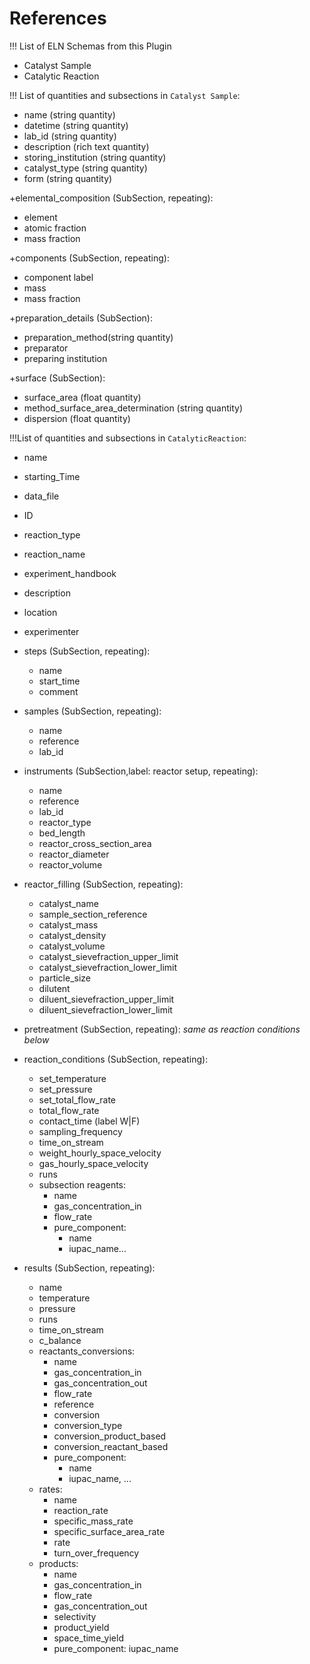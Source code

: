 # References

!!! List of ELN Schemas from this Plugin
- Catalyst Sample
- Catalytic Reaction


!!! List of quantities and subsections in `Catalyst Sample`:
- name (string quantity)
- datetime (string quantity)
- lab_id (string quantity)
- description (rich text quantity)
- storing_institution (string quantity)
- catalyst_type (string quantity)
- form (string quantity)

+elemental_composition (SubSection, repeating):
- element
- atomic fraction
- mass fraction

+components (SubSection, repeating):
- component label
- mass
- mass fraction

+preparation_details (SubSection):
- preparation_method(string quantity)
- preparator
- preparing institution

+surface (SubSection):
- surface_area (float quantity)
- method_surface_area_determination (string quantity)
- dispersion (float quantity)

!!!List of quantities and subsections in `CatalyticReaction`:
- name
- starting_Time
- data_file
- ID
- reaction_type
- reaction_name
- experiment_handbook
- description
- location
- experimenter

- steps (SubSection, repeating):
    - name
    - start_time
    - comment

- samples (SubSection, repeating):
    - name
    - reference
    - lab_id

- instruments (SubSection,label: reactor setup, repeating):
    - name
    - reference
    - lab_id
    - reactor_type
    - bed_length
    - reactor_cross_section_area
    - reactor_diameter
    - reactor_volume

- reactor_filling (SubSection, repeating):
    - catalyst_name
    - sample_section_reference
    - catalyst_mass
    - catalyst_density
    - catalyst_volume
    - catalyst_sievefraction_upper_limit
    - catalyst_sievefraction_lower_limit
    - particle_size
    - dilutent
    - diluent_sievefraction_upper_limit
    - diluent_sievefraction_lower_limit

- pretreatment (SubSection, repeating):
    *same as reaction conditions below*

- reaction_conditions (SubSection, repeating):
    - set_temperature
    - set_pressure
    - set_total_flow_rate
    - total_flow_rate
    - contact_time (label W|F)
    - sampling_frequency
    - time_on_stream
    - weight_hourly_space_velocity
    - gas_hourly_space_velocity
    - runs
    - subsection reagents:
        - name
        - gas_concentration_in
        - flow_rate
        - pure_component:
            - name
            - iupac_name...

- results (SubSection, repeating):
    - name
    - temperature
    - pressure
    - runs
    - time_on_stream
    - c_balance
    - reactants_conversions:
        - name
        - gas_concentration_in
        - gas_concentration_out
        - flow_rate
        - reference
        - conversion
        - conversion_type
        - conversion_product_based
        - conversion_reactant_based
        - pure_component:
            - name
            - iupac_name, ...
    - rates:
        - name
        - reaction_rate
        - specific_mass_rate
        - specific_surface_area_rate
        - rate
        - turn_over_frequency
    - products:
        - name
        - gas_concentration_in
        - flow_rate
        - gas_concentration_out
        - selectivity
        - product_yield
        - space_time_yield
        - pure_component:
            iupac_name
